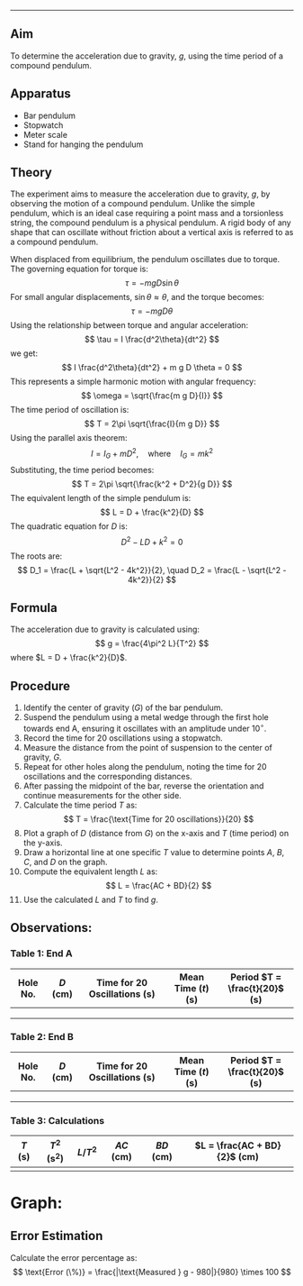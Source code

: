 ___
## Aim
To determine the acceleration due to gravity, $g$, using the time period of a compound pendulum.

## Apparatus
- Bar pendulum
- Stopwatch
- Meter scale
- Stand for hanging the pendulum

## Theory
The experiment aims to measure the acceleration due to gravity, $g$, by observing the motion of a compound pendulum. Unlike the simple pendulum, which is an ideal case requiring a point mass and a torsionless string, the compound pendulum is a physical pendulum. A rigid body of any shape that can oscillate without friction about a vertical axis is referred to as a compound pendulum.

When displaced from equilibrium, the pendulum oscillates due to torque. The governing equation for torque is:
$$
\tau = -m g D \sin \theta
$$
For small angular displacements, $\sin \theta \approx \theta$, and the torque becomes:
$$
\tau = -m g D \theta
$$
Using the relationship between torque and angular acceleration:
$$
\tau = I \frac{d^2\theta}{dt^2}
$$
we get:
$$
I \frac{d^2\theta}{dt^2} + m g D \theta = 0
$$
This represents a simple harmonic motion with angular frequency:
$$
\omega = \sqrt{\frac{m g D}{I}}
$$
The time period of oscillation is:
$$
T = 2\pi \sqrt{\frac{I}{m g D}}
$$
Using the parallel axis theorem:
$$
I = I_G + m D^2, \quad \text{where} \quad I_G = m k^2
$$
Substituting, the time period becomes:
$$
T = 2\pi \sqrt{\frac{k^2 + D^2}{g D}}
$$
The equivalent length of the simple pendulum is:
$$
L = D + \frac{k^2}{D}
$$
The quadratic equation for $D$ is:
$$
D^2 - L D + k^2 = 0
$$
The roots are:
$$
D_1 = \frac{L + \sqrt{L^2 - 4k^2}}{2}, \quad D_2 = \frac{L - \sqrt{L^2 - 4k^2}}{2}
$$

## Formula
The acceleration due to gravity is calculated using:
$$
g = \frac{4\pi^2 L}{T^2}
$$
where $L = D + \frac{k^2}{D}$.

## Procedure
1. Identify the center of gravity ($G$) of the bar pendulum.
2. Suspend the pendulum using a metal wedge through the first hole towards end A, ensuring it oscillates with an amplitude under $10^\circ$.
3. Record the time for 20 oscillations using a stopwatch.
4. Measure the distance from the point of suspension to the center of gravity, $G$.
5. Repeat for other holes along the pendulum, noting the time for 20 oscillations and the corresponding distances.
6. After passing the midpoint of the bar, reverse the orientation and continue measurements for the other side.
7. Calculate the time period $T$ as:
   $$
   T = \frac{\text{Time for 20 oscillations}}{20}
   $$
8. Plot a graph of $D$ (distance from $G$) on the x-axis and $T$ (time period) on the y-axis.
9. Draw a horizontal line at one specific $T$ value to determine points $A$, $B$, $C$, and $D$ on the graph.
10. Compute the equivalent length $L$ as:
    $$
    L = \frac{AC + BD}{2}
    $$
11. Use the calculated $L$ and $T$ to find $g$.

## Observations:
### Table 1: End A
| Hole No. | $D$ (cm) | Time for 20 Oscillations (s) | Mean Time ($t$) (s) | Period $T = \frac{t}{20}$ (s) |
| -------- | -------- | ---------------------------- | ------------------- | ----------------------------- |
|          |          |                              |                     |                               |
|          |          |                              |                     |                               |
|          |          |                              |                     |                               |

### Table 2: End B
| Hole No. | $D$ (cm) | Time for 20 Oscillations (s) | Mean Time ($t$) (s) | Period $T = \frac{t}{20}$ (s) |
| -------- | -------- | ---------------------------- | ------------------- | ----------------------------- |
|          |          |                              |                     |                               |
|          |          |                              |                     |                               |
|          |          |                              |                     |                               |

### Table 3: Calculations
| $T$ (s) | $T^2$ (s$^2$) | $L / T^2$ | $AC$ (cm) | $BD$ (cm) | $L = \frac{AC + BD}{2}$ (cm) |
| ------- | ------------- | --------- | --------- | --------- | ---------------------------- |
|         |               |           |           |           |                              |

# Graph:


## Error Estimation
Calculate the error percentage as:
$$
\text{Error (\%)} = \frac{|\text{Measured } g - 980|}{980} \times 100
$$
